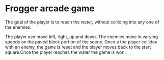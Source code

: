 # Frogger arcade game

The goal of the player is to reach the water, without colliding into any one of the enemies.

The player can move left, right, up and down.
The enemies move in varying speeds on the paved block portion of the scene.
Once a the player collides with an enemy, the game is reset and the player moves back to the start square.Once the player reaches the water the game is won.
